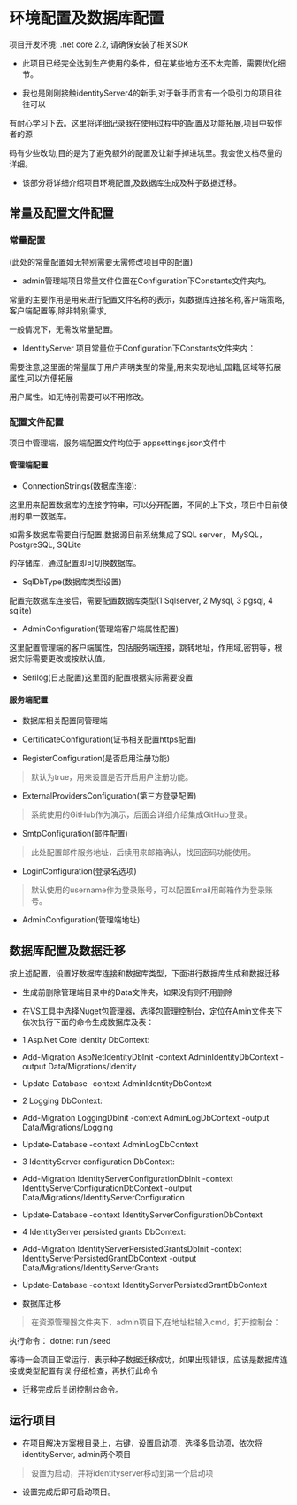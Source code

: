 # 环境配置及数据库配置

项目开发环境: .net core 2.2, 请确保安装了相关SDK

* 此项目已经完全达到生产使用的条件，但在某些地方还不太完善，需要优化细节。

* 我也是刚刚接触identityServer4的新手,对于新手而言有一个吸引力的项目往往可以

有耐心学习下去。这里将详细记录我在使用过程中的配置及功能拓展,项目中较作者的源

码有少些改动,目的是为了避免额外的配置及让新手掉进坑里。我会使文档尽量的详细。

* 该部分将详细介绍项目环境配置,及数据库生成及种子数据迁移。

## 常量及配置文件配置

### 常量配置

(此处的常量配置如无特别需要无需修改项目中的配置)

* admin管理端项目常量文件位置在Configuration下Constants文件夹内。

常量的主要作用是用来进行配置文件名称的表示，如数据库连接名称,客户端策略,客户端配置等,除非特别需求,

一般情况下，无需改常量配置。

* IdentityServer 项目常量位于Configuration下Constants文件夹内：

需要注意,这里面的常量属于用户声明类型的常量,用来实现地址,国籍,区域等拓展属性,可以方便拓展

用户属性。如无特别需要可以不用修改。

### 配置文件配置

项目中管理端，服务端配置文件均位于 appsettings.json文件中

#### 管理端配置

*  ConnectionStrings(数据库连接):

这里用来配置数据库的连接字符串，可以分开配置，不同的上下文，项目中目前使用的单一数据库。

如需多数据库需要自行配置,数据源目前系统集成了SQL server， MySQL， PostgreSQL, SQLite

的存储库，通过配置即可切换数据库。

* SqlDbType(数据库类型设置)

配置完数据库连接后，需要配置数据库类型(1 Sqlserver, 2 Mysql,  3 pgsql, 4 sqlite)

* AdminConfiguration(管理端客户端属性配置)

这里配置管理端的客户端属性，包括服务端连接，跳转地址，作用域,密钥等，根据实际需要更改或按默认值。

* Serilog(日志配置)这里面的配置根据实际需要设置

#### 服务端配置

* 数据库相关配置同管理端

* CertificateConfiguration(证书相关配置https配置)

* RegisterConfiguration(是否启用注册功能)
> 默认为true，用来设置是否开启用户注册功能。

* ExternalProvidersConfiguration(第三方登录配置)

> 系统使用的GitHub作为演示，后面会详细介绍集成GitHub登录。

* SmtpConfiguration(邮件配置)

> 此处配置邮件服务地址，后续用来邮箱确认，找回密码功能使用。

* LoginConfiguration(登录名选项)

> 默认使用的username作为登录账号，可以配置Email用邮箱作为登录账号。

* AdminConfiguration(管理端地址)

## 数据库配置及数据迁移

按上述配置，设置好数据库连接和数据库类型，下面进行数据库生成和数据迁移

* 生成前删除管理端目录中的Data文件夹，如果没有则不用删除

* 在VS工具中选择Nuget包管理器，选择包管理控制台，定位在Amin文件夹下依次执行下面的命令生成数据库及表：

+ 1  Asp.Net Core Identity DbContext:

- Add-Migration AspNetIdentityDbInit -context AdminIdentityDbContext -output Data/Migrations/Identity

- Update-Database -context AdminIdentityDbContext

+ 2  Logging DbContext:

- Add-Migration LoggingDbInit -context AdminLogDbContext -output Data/Migrations/Logging

- Update-Database -context AdminLogDbContext

+ 3  IdentityServer configuration DbContext:

- Add-Migration IdentityServerConfigurationDbInit -context IdentityServerConfigurationDbContext -output Data/Migrations/IdentityServerConfiguration

- Update-Database -context IdentityServerConfigurationDbContext

+ 4  IdentityServer persisted grants DbContext:

- Add-Migration IdentityServerPersistedGrantsDbInit -context IdentityServerPersistedGrantDbContext -output Data/Migrations/IdentityServerGrants

- Update-Database -context IdentityServerPersistedGrantDbContext


* 数据库迁移

> 在资源管理器文件夹下，admin项目下,在地址栏输入cmd，打开控制台：

执行命令： dotnet run /seed

等待一会项目正常运行，表示种子数据迁移成功，如果出现错误，应该是数据库连接或类型配置有误
仔细检查，再执行此命令

* 迁移完成后关闭控制台命令。

## 运行项目

* 在项目解决方案根目录上，右键，设置启动项，选择多启动项，依次将identityServer, admin两个项目

> 设置为启动，并将identityserver移动到第一个启动项

* 设置完成后即可启动项目。